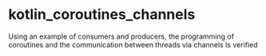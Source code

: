 # kotlin_coroutines_channels
Using an example of consumers and producers, the programming of coroutines and the communication between threads via channels is verified
